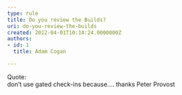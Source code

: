 ```yaml
---
type: rule
title: Do you review the Builds?
uri: do-you-review-the-builds
created: 2012-04-01T10:14:24.0000000Z
authors:
- id: 1
  title: Adam Cogan

---
```


Quote:<br>don’t use gated check-ins because…. thanks Peter Provost​
